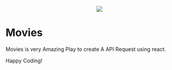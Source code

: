 <p align="center">
       <img src="./cover.png" />
       <h1>Movies</h1>
</p>

Movies is very Amazing Play to create A API Request using react.

Happy Coding!
